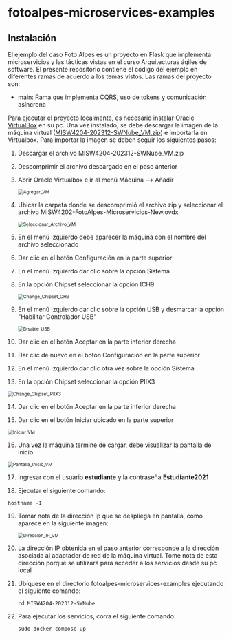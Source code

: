 # fotoalpes-microservices-examples

## Instalación

El ejemplo del caso Foto Alpes es un proyecto en Flask que implementa microservicios y las tácticas vistas en el curso Arquitecturas ágiles de software. El presente repositorio contiene el código del ejemplo en diferentes ramas de acuerdo a los temas vistos. Las ramas del proyecto son:

- main: Rama que implementa CQRS, uso de tokens y comunicación asíncrona

Para ejecutar el proyecto localmente, es necesario instalar [Oracle VirtualBox](https://www.virtualbox.org/wiki/Downloads) en su pc. Una vez instalado, se debe descargar la imagen de la máquina virtual ([MISW4204-202312-SWNube_VM.zip](https://drive.google.com/file/d/14PT9IbhUV4ZkEBdkTz9K21rhILMzq3KJ/view)) e importarla en Virtualbox. Para importar la imagen se deben seguir los siguientes pasos:

1. Descargar el archivo MISW4204-202312-SWNube_VM.zip

2. Descomprimir el archivo descargado en el paso anterior

3. Abrir Oracle Virtualbox e ir al menú Máquina --> Añadir

   <img src="https://github.com/ci-cortesg/fotoalpes-microservices-examples/blob/main/img/Agregar_VM.png" alt="Agregar_VM" style="zoom:75%;" />

4. Ubicar la carpeta donde se descomprimió el archivo zip y seleccionar el archivo MISW4202-FotoAlpes-Microservicios-New.ovdx

   <img src="https://user-images.githubusercontent.com/110913673/231838077-83291dec-ab59-48e1-b333-1d7e63775689.png" alt="Seleccionar_Archivo_VM" style="zoom:75%;" />

5. En el menú izquierdo debe aparecer la máquina con el nombre del archivo seleccionado

6. Dar clic en el botón Configuración en la parte superior

7. En el menú izquierdo dar clic sobre la opción Sistema

8. En la opción Chipset seleccionar la opción ICH9

   <img src="https://github.com/ci-cortesg/fotoalpes-microservices-examples/blob/main/img/Change_Chipset_CH9.png" alt="Change_Chipset_CH9" style="zoom:75%;" />
   
9. En el menú izquierdo dar clic sobre la opción USB y desmarcar la opción "Habilitar Controlador USB"

   <img src="https://github.com/ci-cortesg/fotoalpes-microservices-examples/blob/main/img/Disable_USB.png" alt="Disable_USB" style="zoom:75%;" />
   
10. Dar clic en el botón Aceptar en la parte inferior derecha

11. Dar clic de nuevo en el botón Configuración en la parte superior

12. En el menú izquierdo dar clic otra vez sobre la opción Sistema

13. En la opción Chipset seleccionar la opción PIIX3

   <img src="https://github.com/ci-cortesg/fotoalpes-microservices-examples/blob/main/img/Change_Chipset_PIIX3.png" alt="Change_Chipset_PIIX3" style="zoom:75%;" />

14. Dar clic en el botón Aceptar en la parte inferior derecha

15. Dar clic en el botón Iniciar ubicado en la parte superior

   <img src="https://user-images.githubusercontent.com/110913673/231838904-3807ce00-8c40-43fb-9680-8e946bdaa72e.png" alt="Iniciar_VM" style="zoom:75%;" />

16. Una vez la máquina termine de cargar, debe visualizar la pantalla de inicio

   <img src="https://github.com/ci-cortesg/fotoalpes-microservices-examples/blob/main/img/Pantalla_Inicio_VM.png" alt="Pantalla_Inicio_VM" style="zoom:75%;" />

17. Ingresar con el usuario **estudiante** y la contraseña **Estudiante2021**

18. Ejecutar el siguiente comando:

   ```
   hostname -I
   ```

19. Tomar nota de la dirección ip que se despliega en pantalla, como aparece en la siguiente imagen:

    <img src="https://user-images.githubusercontent.com/110913673/231840937-b744124a-392a-41df-a106-4a63b4a9f33e.png" alt="Direccion_IP_VM" style="zoom:75%;" />

20. La dirección IP obtenida en el paso anterior corresponde a la dirección asociada al adaptador de red de la máquina virtual. Tome nota de esta dirección porque se utilizará para acceder a los servicios desde su pc local

21. Ubíquese en el directorio fotoalpes-microservices-examples ejecutando el siguiente comando:

    ```
    cd MISW4204-202312-SWNube
    ```

22. Para ejecutar los servicios, corra el siguiente comando:

    ```
    sudo docker-compose up
    ```
